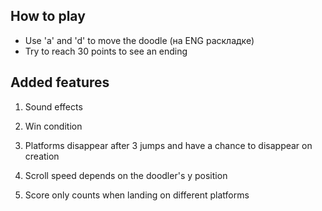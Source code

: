## How to play
- Use 'a' and 'd' to move the doodle (на ENG раскладке)
- Try to reach 30 points to see an ending

## Added features

1. Sound effects

2. Win condition

3. Platforms disappear after 3 jumps and have a chance to disappear on creation

4. Scroll speed depends on the doodler's y position

5. Score only counts when landing on different platforms